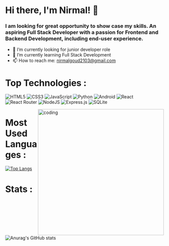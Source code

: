 # Hi there, I'm Nirmal! 👋

### I am looking for great opportunity to show case my skills. An aspiring Full Stack Developer with a passion for Frontend and Backend Development, including end-user experience.

- 🔭 I’m currently looking for junior developer role
- 🌱 I’m currently learning Full Stack Development
- 📫 How to reach me: nirmalgoud2103@gmail.com


# Top Technologies :
![HTML5](https://img.shields.io/badge/html5-%23E34F26.svg?style=for-the-badge&logo=html5&logoColor=white)
![CSS3](https://img.shields.io/badge/css3-%231572B6.svg?style=for-the-badge&logo=css3&logoColor=white)
![JavaScript](https://img.shields.io/badge/javascript-%23323330.svg?style=for-the-badge&logo=javascript&logoColor=%23F7DF1E)
![Python](https://img.shields.io/badge/python-3670A0?style=for-the-badge&logo=python&logoColor=ffdd54)
![Android](https://img.shields.io/badge/Android-3DDC84?style=for-the-badge&logo=android&logoColor=white)
![React](https://img.shields.io/badge/react-%2320232a.svg?style=for-the-badge&logo=react&logoColor=%2361DAFB)
![React Router](https://img.shields.io/badge/React_Router-CA4245?style=for-the-badge&logo=react-router&logoColor=white)
![NodeJS](https://img.shields.io/badge/node.js-6DA55F?style=for-the-badge&logo=node.js&logoColor=white)
![Express.js](https://img.shields.io/badge/express.js-%23404d59.svg?style=for-the-badge&logo=express&logoColor=%2361DAFB)
![SQLite](https://img.shields.io/badge/sqlite-%2307405e.svg?style=for-the-badge&logo=sqlite&logoColor=white)


<img align="right" alt="coding" width="400" src="https://miro.medium.com/max/1360/0*7Q3yvSIv_t0ioJ-Z.gif" />


# Most Used Languages :
[![Top Langs](https://github-readme-stats.vercel.app/api/top-langs/?username=NirmalGundlapelly&layout=compact)](https://github.com/anuraghazra/github-readme-stats)

# Stats :
![Anurag's GitHub stats](https://github-readme-stats.vercel.app/api?username=NirmalGundlapelly&show_icons=true&theme=radical)
